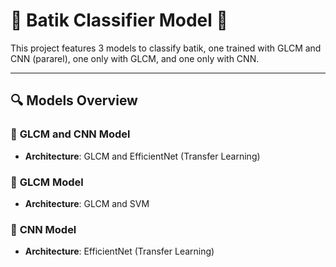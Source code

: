 # 🧠 **Batik Classifier Model** 🧠  

This project features 3 models to classify batik, one trained with GLCM and CNN (pararel), one only with GLCM, and one only with CNN.

---

## 🔍 **Models Overview**  

### 🧠 **GLCM and CNN Model**  
- **Architecture**: GLCM and EfficientNet (Transfer Learning)  

### 🧠 **GLCM Model**  
- **Architecture**: GLCM and SVM 
 
### 🧠 **CNN Model**  
- **Architecture**: EfficientNet (Transfer Learning)
 